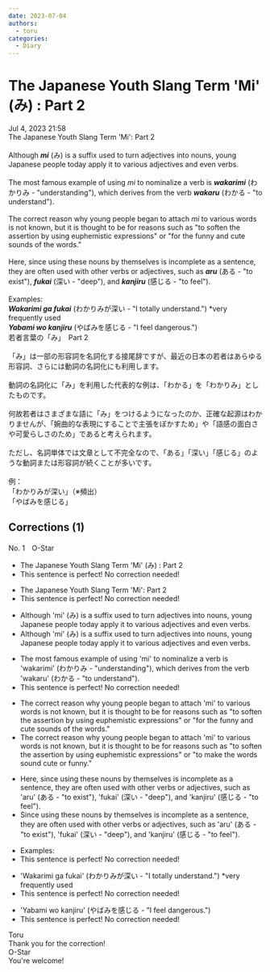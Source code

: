 ```yaml
---
date: 2023-07-04
authors:
  - toru
categories:
  - Diary
---
```


<h1 id="subject_show">The Japanese Youth Slang Term 'Mi' (み) : Part 2</h1>
<div class="date">Jul 4, 2023 21:58</div>
<div id="post"><div id="body_show_ori">
The Japanese Youth Slang Term 'Mi': Part 2<br/><br/>Although <strong><em>mi</em></strong> (み) is a suffix used to turn adjectives into nouns, young Japanese people today apply it to various adjectives and even verbs.<br/><br/>The most famous example of using <em>mi</em> to nominalize a verb is <strong><em>wakarimi</em></strong> (わかりみ - "understanding"), which derives from the verb <strong><em>wakaru</em></strong> (わかる - "to understand").<br/><br/>The correct reason why young people began to attach <em>mi</em> to various words is not known, but it is thought to be for reasons such as "to soften the assertion by using euphemistic expressions" or "for the funny and cute sounds of the words."<br/><br/>Here, since using these nouns by themselves is incomplete as a sentence, they are often used with other verbs or adjectives, such as <strong><em>aru</em></strong> (ある - "to exist"), <strong><em>fukai</em></strong> (深い - "deep"), and <strong><em>kanjiru</em></strong> (感じる - "to feel").<br/><br/>Examples:<br/><strong><em>Wakarimi ga fukai</em></strong> (わかりみが深い - "I totally understand.") *very frequently used<br/><strong><em>Yabami wo kanjiru</em></strong> (やばみを感じる - "I feel dangerous.")
</div></div>

<!-- more -->

<div id="post_ja"><div id="body_show_mo">
若者言葉の「み」　Part 2<br/><br/>「み」は一部の形容詞を名詞化する接尾辞ですが、最近の日本の若者はあらゆる形容詞、さらには動詞の名詞化にも利用します。<br/><br/>動詞の名詞化に「み」を利用した代表的な例は、「わかる」を「わかりみ」としたものです。<br/><br/>何故若者はさまざまな語に「み」をつけるようになったのか、正確な起源はわかりませんが、「婉曲的な表現にすることで主張をぼかすため」や「語感の面白さや可愛らしさのため」であると考えられます。<br/><br/>ただし、名詞単体では文章として不完全なので、「ある」「深い」「感じる」のような動詞または形容詞が続くことが多いです。<br/><br/>例：<br/>「わかりみが深い」（※頻出）<br/>「やばみを感じる」
</div></div>

## Corrections (1)
<div id="block"><div class="first_name"> No. 1　<span class="just_name">O-Star</span></div><div id="block2">
<ul class="correction_field">
<li class="incorrect">The Japanese Youth Slang Term 'Mi' (み) : Part 2</li>
<li class="corrected perfect">This sentence is perfect! No correction needed!</li>
</ul>
<ul class="correction_field">
<li class="incorrect">The Japanese Youth Slang Term 'Mi': Part 2</li>
<li class="corrected perfect">This sentence is perfect! No correction needed!</li>
</ul>
<ul class="correction_field">
<li class="incorrect">Although 'mi' (み) is a suffix used to turn adjectives into nouns, young Japanese people today apply it to various adjectives and even verbs.</li>
<li class="corrected correct">
Although 'mi' (み) is a suffix used to turn adjectives into nouns, young Japanese <span class="f_gray">people</span> today apply it to various adjectives and even verbs.
</li>
</ul>
<ul class="correction_field">
<li class="incorrect">The most famous example of using 'mi' to nominalize a verb is 'wakarimi' (わかりみ - "understanding"), which derives from the verb 'wakaru' (わかる - "to understand").</li>
<li class="corrected perfect">This sentence is perfect! No correction needed!</li>
</ul>
<ul class="correction_field">
<li class="incorrect">The correct reason why young people began to attach 'mi' to various words is not known, but it is thought to be for reasons such as "to soften the assertion by using euphemistic expressions" or "for the funny and cute sounds of the words."</li>
<li class="corrected correct">
The <span class="f_red"><span class="sline">correct </span></span>reason why young people began to attach 'mi' to various words is not known, but it is thought to be for reasons such as "to soften the assertion by using euphemistic expressions" or <span class="f_bold">"to make the words sound cute or funny."</span>
</li>
</ul>
<ul class="correction_field">
<li class="incorrect">Here, since using these nouns by themselves is incomplete as a sentence, they are often used with other verbs or adjectives, such as 'aru' (ある - "to exist"), 'fukai' (深い - "deep"), and 'kanjiru' (感じる - "to feel").</li>
<li class="corrected correct">
<span class="f_bold">Since </span>using these nouns by themselves is incomplete as a sentence, they are often used with other verbs or adjectives, such as 'aru' (ある - "to exist"), 'fukai' (深い - "deep"), and 'kanjiru' (感じる - "to feel").
</li>
</ul>
<ul class="correction_field">
<li class="incorrect">Examples:</li>
<li class="corrected perfect">This sentence is perfect! No correction needed!</li>
</ul>
<ul class="correction_field">
<li class="incorrect">'Wakarimi ga fukai' (わかりみが深い - "I totally understand.") *very frequently used</li>
<li class="corrected perfect">This sentence is perfect! No correction needed!</li>
</ul>
<ul class="correction_field">
<li class="incorrect">'Yabami wo kanjiru' (やばみを感じる - "I feel dangerous.")</li>
<li class="corrected perfect">This sentence is perfect! No correction needed!</li>
</ul>
</div><div class="name"><span class="just_name">Toru</span><br>
Thank you for the correction!
</div>
<div class="name"><span class="just_name">O-Star</span><br>
You're welcome!
</div>
</div>
